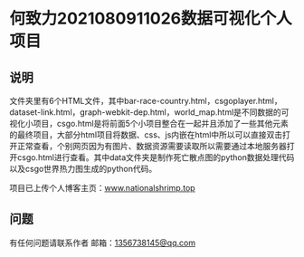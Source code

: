 # 何致力2021080911026数据可视化个人项目

## 说明
文件夹里有6个HTML文件，其中bar-race-country.html，csgoplayer.html，dataset-link.html，graph-webkit-dep.html，world_map.html是不同数据的可视化小项目，csgo.html是将前面5个小项目整合在一起并且添加了一些其他元素的最终项目，大部分html项目将数据、css、js内嵌在html中所以可以直接双击打开正常查看，个别网页因为有图片、数据资源需要读取所以需要通过本地服务器打开csgo.html进行查看。其中data文件夹是制作死亡散点图的python数据处理代码以及csgo世界热力图生成的python代码。

项目已上传个人博客主页：www.nationalshrimp.top
## 问题
有任何问题请联系作者 邮箱：1356738145@qq.com
